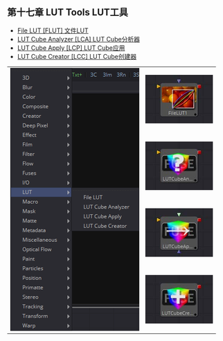 ## 第十七章 LUT Tools LUT工具

- [File LUT [FLUT] 文件LUT](./File%20LUT%20[FLUT].md) 
- [LUT Cube Analyzer [LCA] LUT Cube分析器](./LUT%20Cube%20Analyzer%20[LCA].md)
- [LUT Cube Apply [LCP] LUT Cube应用](LUT%20Cube%20Apply%20[LCP].md)
- [LUT Cube Creator [LCC] LUT Cube创建器](./LUT%20Cube%20Creator%20[LCC].md)

<table id="img">
  <tr>
    <td rowspan="4"><img src="images/LUT_index.png" alt="LUT_index"></td>
    <td><img src="images/index_FileLUT.jpg" alt="index_FileLUT"></td>
  </tr>
  <tr>
    <td><img src="images/LUTCubeAnalayzer.jpg" alt="LUTCubeAnalayzer"></td>
  </tr>
  <tr>
    <td><img src="images/LUTCubeApply.jpg" alt="LUTCubeApply"></td>
  </tr>
  <tr>
    <td><img src="images/LUTCubeCreator.jpg" alt="LUTCubeCreator"></td>
  </tr>
</table>
